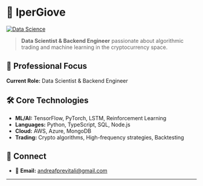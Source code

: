 # 🚀 IperGiove

[![Data Science](https://img.shields.io/badge/Data-Science-6a0dad?style=for-the-badge)](https://ipergiove.github.io/)

> **Data Scientist & Backend Engineer** passionate about algorithmic trading and machine learning in the cryptocurrency space.

## 💼 Professional Focus

**Current Role:** Data Scientist & Backend Engineer

## 🛠️ Core Technologies

- **ML/AI:** TensorFlow, PyTorch, LSTM, Reinforcement Learning
- **Languages:** Python, TypeScript, SQL, Node.js
- **Cloud:** AWS, Azure, MongoDB
- **Trading:** Crypto algorithms, High-frequency strategies, Backtesting

## 🔗 Connect

- 📧 **Email:** andreafprevitali@gmail.com

---
